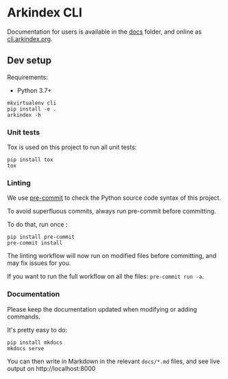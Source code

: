 # Arkindex CLI

Documentation for users is available in the [docs](./docs) folder, and online as [cli.arkindex.org](https://cli.arkindex.org).

## Dev setup

Requirements:
- Python 3.7+

```console
mkvirtualenv cli
pip install -e .
arkindex -h
```

### Unit tests

Tox is used on this project to run all unit tests:

```console
pip install tox
tox
```

### Linting

We use [pre-commit](https://pre-commit.com/) to check the Python source code syntax of this project.

To avoid superfluous commits, always run pre-commit before committing.

To do that, run once :

```
pip install pre-commit
pre-commit install
```

The linting workflow will now run on modified files before committing, and may fix issues for you.

If you want to run the full workflow on all the files: `pre-commit run -a`.

### Documentation

Please keep the documentation updated when modifying or adding commands.

It's pretty easy to do:

```
pip install mkdocs
mkdocs serve
```

You can then write in Markdown in the relevant `docs/*.md` files, and see live output on http://localhost:8000
